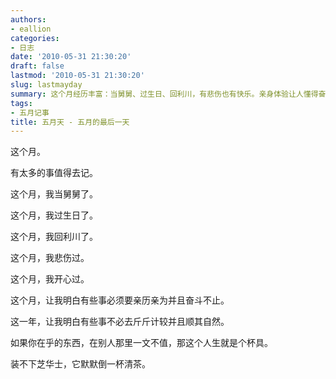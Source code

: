 ```yaml
---
authors:
- eallion
categories:
- 日志
date: '2010-05-31 21:30:20'
draft: false
lastmod: '2010-05-31 21:30:20'
slug: lastmayday
summary: 这个月经历丰富：当舅舅、过生日、回利川，有悲伤也有快乐。亲身体验让人懂得奋斗的重要，也学会对某些事看淡。真正在意的东西若不被珍视，人生难免遗憾。生活就像容器，装不下烈酒，倒杯清茶也挺好。
tags:
- 五月记事
title: 五月天 - 五月的最后一天
---
```


这个月。

有太多的事值得去记。

这个月，我当舅舅了。

这个月，我过生日了。

这个月，我回利川了。

这个月，我悲伤过。

这个月，我开心过。

这个月，让我明白有些事必须要亲历亲为并且奋斗不止。

这一年，让我明白有些事不必去斤斤计较并且顺其自然。

如果你在乎的东西，在别人那里一文不值，那这个人生就是个杯具。

装不下芝华士，它默默倒一杯清茶。